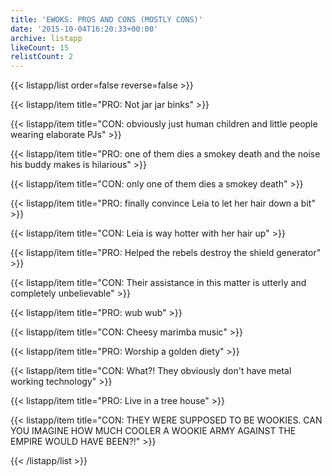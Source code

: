 ```yaml
---
title: 'EWOKS: PROS AND CONS (MOSTLY CONS)'
date: '2015-10-04T16:20:33+00:00'
archive: listapp
likeCount: 15
relistCount: 2
---
```


{{< listapp/list order=false reverse=false >}}

   {{< listapp/item title="PRO: Not jar jar binks" >}}

   {{< listapp/item title="CON: obviously just human children and little people wearing elaborate PJs" >}}

   {{< listapp/item title="PRO: one of them dies a smokey death and the noise his buddy makes is hilarious" >}}

   {{< listapp/item title="CON: only one of them dies a smokey death" >}}

   {{< listapp/item title="PRO: finally convince Leia to let her hair down a bit" >}}

   {{< listapp/item title="CON: Leia is way hotter with her hair up" >}}

   {{< listapp/item title="PRO: Helped the rebels destroy the shield generator" >}}

   {{< listapp/item title="CON: Their assistance in this matter is utterly and completely unbelievable" >}}

   {{< listapp/item title="PRO: wub wub" >}}

   {{< listapp/item title="CON: Cheesy marimba music" >}}

   {{< listapp/item title="PRO: Worship a golden diety" >}}

   {{< listapp/item title="CON: What?! They obviously don't have metal working technology" >}}

   {{< listapp/item title="PRO: Live in a tree house" >}}

   {{< listapp/item title="CON: THEY WERE SUPPOSED TO BE WOOKIES. CAN YOU IMAGINE HOW MUCH COOLER A WOOKIE ARMY AGAINST THE EMPIRE WOULD HAVE BEEN?!" >}}

{{< /listapp/list >}}
